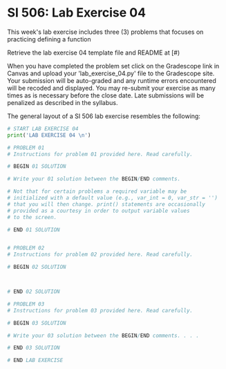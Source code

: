 # SI 506: Lab Exercise 04

This week's lab exercise includes three (3) problems that focuses on practicing defining a function

Retrieve the lab exercise 04 template file and README at [#)

When you have completed the problem set click on the Gradescope link in Canvas and upload your
'lab_exercise_04.py' file to the Gradescope site.  Your submission will be auto-graded and any runtime
errors encountered will be recoded and displayed.  You may re-submit your exercise as many
times as is necessary before the close date.  Late submissions will be penalized as described
in the syllabus.

The general layout of a SI 506 lab exercise resembles the following:

```python
# START LAB EXERCISE 04
print('LAB EXERCISE 04 \n')

# PROBLEM 01
# Instructions for problem 01 provided here. Read carefully.

# BEGIN 01 SOLUTION

# Write your 01 solution between the BEGIN/END comments.

# Not that for certain problems a required variable may be
# initialized with a default value (e.g., var_int = 0, var_str = '')
# that you will then change. print() statements are occasionally
# provided as a courtesy in order to output variable values
# to the screen.

# END 01 SOLUTION


# PROBLEM 02
# Instructions for problem 02 provided here. Read carefully.

# BEGIN 02 SOLUTION



# END 02 SOLUTION

# PROBLEM 03
# Instructions for problem 03 provided here. Read carefully.

# BEGIN 03 SOLUTION

# Write your 03 solution between the BEGIN/END comments. . . .

# END 03 SOLUTION

# END LAB EXERCISE
```
